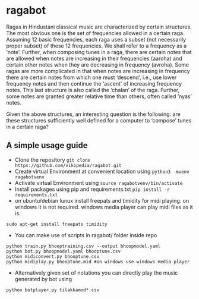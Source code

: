 # ragabot
Ragas in Hindustani classical music are characterized by certain structures. The most obvious one is the set of frequencies allowed in a certain raga. Assuming 12 basic frequencies, each raga uses a subset (not necessarily proper subset) of these 12 frequencies. We shall refer to a frequency as a ‘note’. Further, when composing tunes in a raga, there are certain notes that are allowed when notes are increasing in their frequencies (aaroha) and certain other notes when they are decreasing in frequency (avroha). Some ragas are more complicated in that when notes are increasing in frequency there are certain notes from which one must ‘descend’, i.e., use lower frequency notes and then continue the ‘ascent’ of increasing frequency notes. This last structure is also called the ‘chalan’ of the raga. Further, some notes are granted greater relative time than others, often called ‘nyas’ notes.

Given the above structures, an interesting question is the following: are these structures sufficiently well defined for a computer to ‘compose’ tunes in a certain raga?

## A simple usage guide
- Clone the repository
`git clone https://github.com/vikipedia/ragabot.git`
- Create virtual Environment at convenient location using
`python3 -mvenv ragabotvenv`
- Activate virtual Environment using
`source ragabotvenv/bin/activate`
- Install packages using pip and requirements.txt
`pip install -r requirements.txt`
- on ubuntu/debian lunux install freepats and timidity for midi playing. on windows it is not required. windows media player can play midi files as it is.
```
sudo apt-get install freepats timidity
```
- You can make use of scripts in ragabot/ folder inside repo
```
python train.py bhooptraining.csv --output bhoopmodel.yaml
python bot.py bhoopmodel.yaml bhooptune.csv
python midiconvert.py bhooptune.csv
python midiplay.py bhooptune.mid #on windows use windows media player
```
- Alternatively given set of notations you can directly play the music generated by bot using
```
python botplayer.py tilakkamod*.csv
```
